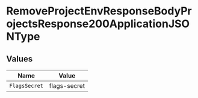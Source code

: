 # RemoveProjectEnvResponseBodyProjectsResponse200ApplicationJSONType


## Values

| Name          | Value         |
| ------------- | ------------- |
| `FlagsSecret` | flags-secret  |